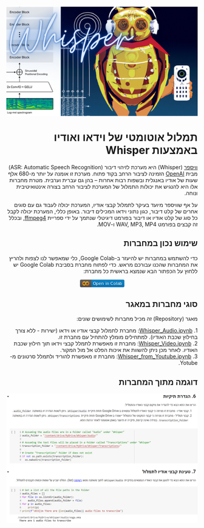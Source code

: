 <div dir="rtl">
<p align="center"><img style="display: block; margin-left: auto; margin-right: auto;" src="https://github.com/Sourasky-DHLAB/Whisper/blob/main/Resources/Whisper.png" /></p>
<h1 id="תמלול-אוטומטי-של-וידאו-ואודיו-באמצעות-whisper">תמלול אוטומטי של וידאו ואודיו באמצעות Whisper</h1>
<p><a href="https://openai.com/blog/whisper">וויספר</a> (Whisper) היא מערכת לזיהוי דיבור (ASR: Automatic Speech Recognition) מבית <a href="https://openai.com">OpenAI</a> הזמינה לציבור הרחב בקוד פתוח. מערכת זו אומנה על יותר מ-680 אלף שעות של אודיו באנגלית ובשפות רבות אחרות &ndash; בהן גם עברית וערבית. מטרת מחברות אלו היא להנגיש את יכולות התמלול של המערכת לציבור הרחב בצורה אינטואיטיבית ונוחה.</p>
<p>על אף שוויספר&nbsp;מיועד בעיקר לתמלול קבצי אודיו, המערכת יכולה לעבוד גם עם סוגים אחרים של קלט דיבור, כגון נתוני וידאו המכילים דיבור.&nbsp;באופן כללי, המערכת יכולה לקבל כל סוג של קלט אודיו או דיבור בפורמט דיגיטלי שנתמך על ידי ספריית <a href="https://ffmpeg.org/about.html">ffmpeg4</a>, ובכלל זה קבצים בפורמט&nbsp;WAV, MP3, MP4 ו-MOV.</p>
<h2 id="שימוש-נכון-במחברות">שימוש נכון במחברות</h2>
<p>כדי להשתמש במחברות יש להיעזר ב-Google Colab, כלי שמאפשר לנו לצפות ולהריץ את המחברות שהכנו עבורכם מראש. כדי לפתוח מחברת בסביבת Google Colab יש ללחוץ על הכפתור הבא שנמצא בראשית כל מחברת:</p>
<p align="center"><img src="https://github.com/Sourasky-DHLAB/Whisper/blob/main/Resources/colab.png" /></p>
<h2 id="סוגי-מחברות-במאגר">סוגי מחברות במאגר</h2>
<p>מאגר (Repository) זה מכיל מחברות לשימושים שונים:</p>
<div dir="rtl">1. <a href="https://github.com/Sourasky-DHLAB/Whisper/blob/main/Colab/Whisper_Audio.ipynb">Whisper_Audio.ipynb</a>: מחברת לתמלול קבצי אודיו או וידאו (ישירות - ללא צורך בחילוץ שכבת האודיו). למתחילים מומלץ להתחיל עם מחברת זו.<br /> 2. <a href="https://github.com/Sourasky-DHLAB/Whisper/blob/main/Colab/Whisper_Video.ipynb">Whisper_Video.ipynb</a>: מחברת זו מאפשרת לתמלל קבצי וידאו תוך חילוץ שכבת האודיו. לאחר מכן ניתן להשוות את איכות הפלט אל מול המקור.<br /> 3. <a href="https://github.com/Sourasky-DHLAB/Whisper/blob/main/Colab/Whisper_from_Yotube.ipynb">Whisper_from_Youtube.ipynb</a>: מחברת זו מאפשרת להוריד ולתמלל סרטונים מ-Yotube.
<h2 id="דוגמה-מתוך-המחברות">דוגמה מתוך המחברות</h2>
<p align="center"><img src="https://github.com/Sourasky-DHLAB/Whisper/blob/main/Resources/screenshot.png" /></p>
</div>
</div>
